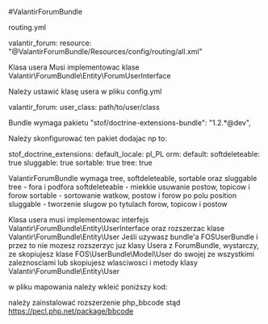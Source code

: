 #ValantirForumBundle

routing.yml

valantir_forum:
    resource: "@ValantirForumBundle/Resources/config/routing/all.xml"


Klasa usera
Musi implementowac klase Valantir\ForumBundle\Entity\ForumUserInterface

Należy ustawić klasę usera w pliku config.yml

valantir_forum: 
    user_class: path/to/user/class

Bundle wymaga pakietu
"stof/doctrine-extensions-bundle": "1.2.*@dev",

Należy skonfigurować ten pakiet dodajac np to:

stof_doctrine_extensions:
    default_locale: pl_PL
    orm:
        default:
            softdeleteable: true
            sluggable: true
            sortable: true
            tree: true

ValantirForumBundle wymaga tree, softdeleteable, sortable oraz sluggable
tree - fora i podfora
softdeleteable - miekkie usuwanie postow, topicow i forow
sortable - sortowanie watkow, postow i forow po polu position
sluggable - tworzenie slugow po tytulach forow, topicow i postow

Klasa usera musi implementowac interfejs Valantir\ForumBundle\Entity\UserInterface oraz rozszerzac klase Valantir\ForumBundle\Entity\User
Jeśli uzywasz bundle'a FOSUserBundle i przez to nie mozesz rozszerzyc juz klasy Usera z ForumBundle,
 wystarczy, ze skopiujesz klase FOS\UserBundle\Model\User do swojej ze wszystkimi zaleznosciami 
lub skopiujesz wlasciwosci i metody klasy Valantir\ForumBundle\Entity\User

w pliku mapowania należy wkleić poniższy kod:

<one-to-many field="forums" target-entity="Valantir\ForumBundle\Entity\Forum" mapped-by="author" />
<one-to-many field="topics" target-entity="Valantir\ForumBundle\Entity\Topic" mapped-by="author" />
<one-to-many field="posts" target-entity="Valantir\ForumBundle\Entity\Post" mapped-by="author" />

należy zainstalować rozszerzenie php_bbcode stąd https://pecl.php.net/package/bbcode
